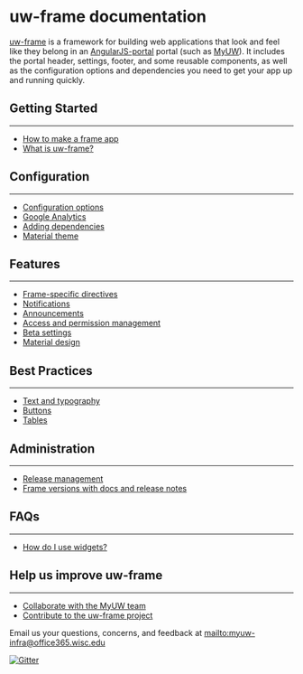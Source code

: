 # uw-frame documentation

[uw-frame](https://github.com/UW-Madison-DoIT/uw-frame) is a framework for building web applications that look and feel like they belong in an [AngularJS-portal][] portal (such as [MyUW][]). It includes the portal header, settings, footer, and some reusable components,
as well as the configuration options and dependencies you need to get your app up and running quickly.


## Getting Started
---
+ [How to make a frame app](quickstart.md)
+ [What is uw-frame?](overview.md)

## Configuration
---
+ [Configuration options](configuration.md)
+ [Google Analytics](Google-analytics.md)
+ [Adding dependencies](injecting-dependencies.md)
+ [Material theme](theming.md)

## Features
---
+ [Frame-specific directives](directives.md)
+ [Notifications](notifications.md)
+ [Announcements](announcements.md)
+ [Access and permission management](coarse-grain-access.md)
+ [Beta settings](beta-settings.md)
+ [Material design](material.md)

## Best Practices
---
+ [Text and typography](text-guidelines.md)
+ [Buttons](buttons.md)
+ [Tables](tables.md)

## Administration
---
+ [Release management](releasing.md)
+ [Frame versions with docs and release notes](versions.md)


## FAQs
---
+ [How do I use widgets?](widgets.md)

## Help us improve uw-frame
---
+ [Collaborate with the MyUW team](https://groups.google.com/forum/#!forum/myuw-developers)
+ [Contribute to the uw-frame project](https://github.com/UW-Madison-DoIT/uw-frame)

Email us your questions, concerns, and feedback at <mailto:myuw-infra@office365.wisc.edu>

[![Gitter](https://badges.gitter.im/UW-Madison-DoIT/uw-frame.svg)](https://gitter.im/UW-Madison-DoIT/uw-frame?utm_source=badge&utm_medium=badge&utm_campaign=pr-badge)

[AngularJS-portal]: https://github.com/UW-Madison-DoIT/angularjs-portal
[MyUW]: https://it.wisc.edu/services/myuw/
